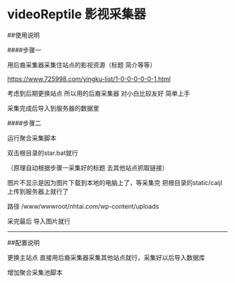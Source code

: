 # videoReptile 影视采集器

##使用说明

####步骤一

用后裔采集器采集住站点的影视资源（标题 简介等等）

https://www.725998.com/yingku-list/1-0-0-0-0-0-1.html

考虑到后期更换站点 所以用的后裔采集器  对小白比较友好 简单上手


采集完成后导入到服务器的数据里

####步骤二

运行聚合采集脚本

双击根目录的star.bat就行

（原理自动根据步骤一采集好的标题 去其他站点抓取链接）

图片不显示是因为图片下载到本地的电脑上了，等采集完 把根目录的static/caijI 上传到服务器上就行了

路径 /www/wwwroot/nhtai.com/wp-content/uploads

采完最后 导入图片就行

------------------------------------------------
##配置说明

更换主站点
直接用后裔采集器采集其他站点就行，采集好以后导入数据库

增加聚合采集池脚本
